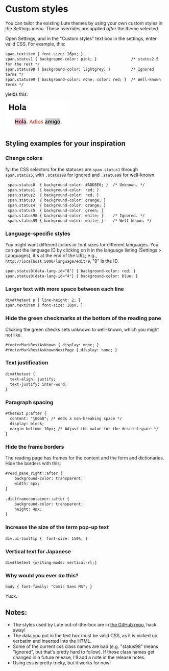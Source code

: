 # Custom styles

You can tailor the existing Lute themes by using your own custom styles in the Settings menu.  These overrides are applied _after_ the theme selected.

Open Settings, and in the "Custom styles" text box in the settings, enter valid CSS.  For example, this:

```
span.textitem { font-size: 16px; }
span.status1 { background-color: pink; }               /* status2-5 for the rest */
span.status98 { background-color: lightgrey; }         /* Ignored terms */
span.status99 { background-color: none; color: red; }  /* Well-known terms */
```

yields this:

<img width="194" alt="image" src="../../assets/usage/themes/cust_styles_01.png">

## Styling examples for your inspiration

### Change colors

fyi the CSS selectors for the statuses are `span.status1` through `span.status5`, with `.status98` for ignored and `.status99` for well-known.

```
 span.status0  { background-color: #ADD8E6; }  /* Unknown. */
 span.status1  { background-color: red; }
 span.status2  { background-color: red; }
 span.status3  { background-color: orange; }
 span.status4  { background-color: orange; }
 span.status5  { background-color: green; }
 span.status98 { background-color: white; }    /* Ignored. */
 span.status99 { background-color: white; }    /* Well known. */
```

### Language-specific styles

You might want different colors or font sizes for different languages.  You can get the language ID by clicking on it in the language listing (Settings > Languages), it's at the end of the URL; e.g., `http://localhost:5000/language/edit/9`, "9" is the ID.

```
span.status0[data-lang-id="8"] { background-color: red; }
span.status0[data-lang-id="4"] { background-color: blue; }
```

### Larger text with more space between each line

```
div#thetext p { line-height: 2; }
span.textitem { font-size: 18px; }
```

### Hide the green checkmarks at the bottom of the reading pane

Clicking the green checks sets unknown to well-known, which you might not like.


```
#footerMarkRestAsKnown { display: none; }
#footerMarkRestAsKnownNextPage { display: none; }
```

### Text justification

```
div#thetext {
  text-align: justify;
  text-justify: inter-word;
}
```

### Paragraph spacing

```
#thetext p:after {
  content: "\00a0"; /* Adds a non-breaking space */
  display: block;
  margin-bottom: 10px; /* Adjust the value for the desired space */
}
```

### Hide the frame borders

The reading page has frames for the content and the form and dictionaries.  Hide the borders with this:

```
#read_pane_right::after {
    background-color: transparent;
    width: 4px;
}

.dictframecontainer::after {
    background-color: transparent;
    height: 4px;
}
```

### Increase the size of the term pop-up text

```
div.ui-tooltip {  font-size: 150%; }
```

### Vertical text for Japanese

```
div#thetext {writing-mode: vertical-rl;}
```

### Why would you ever do this?

```
body { font-family: "Comic Sans MS"; }
```

Yuck.

## Notes:

* The styles used by Lute out-of-the-box are in [the GitHub repo](https://github.com/luteorg/lute-v3/blob/master/lute/static/css/styles.css), hack away!
* The data you put in the text box must be valid CSS, as it is picked up verbatim and inserted into the HTML.
* Some of the current css class names are bad (e.g. "status98" means "ignored", but that's pretty hard to follow).  If those class names get changed in a future release, I'll add a note in the release notes.
* Using css is pretty tricky, but it works for now!

